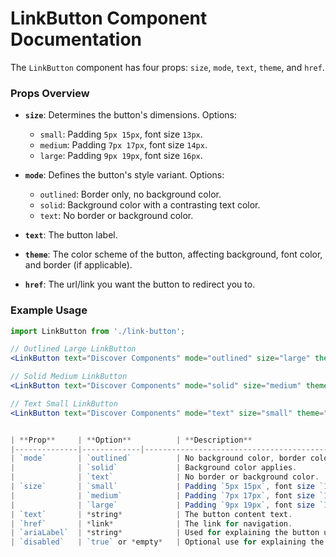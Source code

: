 # LinkButton Component Documentation

The `LinkButton` component has four props: `size`, `mode`, `text`, `theme`, and `href`.

### Props Overview

- **`size`**: Determines the button's dimensions. Options:
  - `small`: Padding `5px 15px`, font size `13px`.
  - `medium`: Padding `7px 17px`, font size `14px`.
  - `large`: Padding `9px 19px`, font size `16px`.

- **`mode`**: Defines the button's style variant. Options:
  - `outlined`: Border only, no background color.
  - `solid`: Background color with a contrasting text color.
  - `text`: No border or background color.

- **`text`**: The button label.

- **`theme`**: The color scheme of the button, affecting background, font color, and border (if applicable).

- **`href`**: The url/link you want the button to redirect you to.

### Example Usage

```jsx
import LinkButton from './link-button';

// Outlined Large LinkButton
<LinkButton text="Discover Components" mode="outlined" size="large" theme="blue-300" href="link"/>

// Solid Medium LinkButton
<LinkButton text="Discover Components" mode="solid" size="medium" theme="blue-300" href="link"/>

// Text Small LinkButton
<LinkButton text="Discover Components" mode="text" size="small" theme="blue-300" href="link"/>


| **Prop**     | **Option**          | **Description**                                    |
|--------------|-------------|------------------------------------------------------------|
| `mode`       | `outlined`          | No background color, border color applies.         |
|              | `solid`             | Background color applies.                          |
|              | `text`              | No border or background color.                     |
| `size`       | `small`             | Padding `5px 15px`, font size `13px`.              |
|              | `medium`            | Padding `7px 17px`, font size `14px`.              |
|              | `large`             | Padding `9px 19px`, font size `16px`.              |
| `text`       | *string*            | The button content text.                           |
| `href`       | *link*              | The link for navigation.                           |
| `ariaLabel`  | *string*            | Used for explaining the button use case.           |
| `disabled`   | `true` or *empty*   | Optional use for explaining the button use case.   |